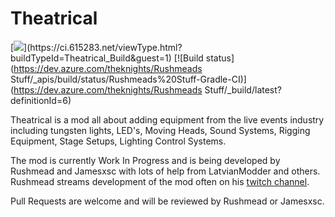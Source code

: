 # Theatrical
[![](https://ci.615283.net/app/rest/builds/aggregated/strob:(buildType:(project:(id:Theatrical)))/statusIcon.svg)](https://ci.615283.net/viewType.html?buildTypeId=Theatrical_Build&guest=1)
[![Build status](https://dev.azure.com/theknights/Rushmeads Stuff/_apis/build/status/Rushmeads%20Stuff-Gradle-CI)](https://dev.azure.com/theknights/Rushmeads Stuff/_build/latest?definitionId=6)

Theatrical is a mod all about adding equipment from the live events industry including tungsten lights, LED's, Moving Heads, Sound Systems, Rigging Equipment, Stage Setups, Lighting Control Systems.

The mod is currently Work In Progress and is being developed by Rushmead and Jamesxsc with lots of help from LatvianModder and others. Rushmead streams development of the mod often on his [twitch channel](https://twitch.tv/Rushmead). 

Pull Requests are welcome and will be reviewed by Rushmead or Jamesxsc.
